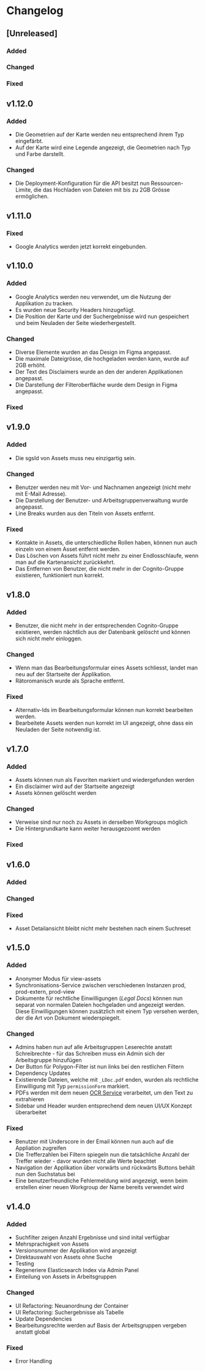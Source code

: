 # Changelog

## [Unreleased]

### Added

### Changed

### Fixed

## v1.12.0

### Added

- Die Geometrien auf der Karte werden neu entsprechend ihrem Typ eingefärbt.
- Auf der Karte wird eine Legende angezeigt, die Geometrien nach Typ und Farbe darstellt.

### Changed

- Die Deployment-Konfiguration für die API besitzt nun Ressourcen-Limite,
  die das Hochladen von Dateien mit bis zu 2GB Grösse ermöglichen.

## v1.11.0

### Fixed

- Google Analytics werden jetzt korrekt eingebunden.

## v1.10.0

### Added

- Google Analytics werden neu verwendet, um die Nutzung der Applikation zu tracken.
- Es wurden neue Security Headers hinzugefügt.
- Die Position der Karte und der Suchergebnisse wird nun gespeichert und beim Neuladen der Seite wiederhergestellt.

### Changed

- Diverse Elemente wurden an das Design im Figma angepasst.
- Die maximale Dateigrösse, die hochgeladen werden kann, wurde auf 2GB erhöht.
- Der Text des Disclaimers wurde an den der anderen Applikationen angepasst.
- Die Darstellung der Filteroberfläche wurde dem Design in Figma angepasst.

### Fixed

## v1.9.0

### Added

- Die sgsId von Assets muss neu einzigartig sein.

### Changed

- Benutzer werden neu mit Vor- und Nachnamen angezeigt (nicht mehr mit E-Mail Adresse).
- Die Darstellung der Benutzer- und Arbeitsgruppenverwaltung wurde angepasst.
- Line Breaks wurden aus den Titeln von Assets entfernt.

### Fixed

- Kontakte in Assets, die unterschiedliche Rollen haben, können nun auch einzeln von einem Asset entfernt werden.
- Das Löschen von Assets führt nicht mehr zu einer Endlosschlaufe, wenn man auf die Kartenansicht zurückkehrt.
- Das Entfernen von Benutzer, die nicht mehr in der Cognito-Gruppe existieren, funktioniert nun korrekt.

## v1.8.0

### Added

- Benutzer, die nicht mehr in der entsprechenden Cognito-Gruppe existieren, werden nächtlich aus der Datenbank gelöscht
  und können sich nicht mehr einloggen.

### Changed

- Wenn man das Bearbeitungsformular eines Assets schliesst, landet man neu auf der Startseite der Applikation.
- Rätoromanisch wurde als Sprache entfernt.

### Fixed

- Alternativ-Ids im Bearbeitungsformular können nun korrekt bearbeiten werden.
- Bearbeitete Assets werden nun korrekt im UI angezeigt, ohne dass ein Neuladen der Seite notwendig ist.

## v1.7.0

### Added

- Assets können nun als Favoriten markiert und wiedergefunden werden
- Ein disclaimer wird auf der Startseite angezeigt
- Assets können gelöscht werden

### Changed

- Verweise sind nur noch zu Assets in derselben Workgroups möglich
- Die Hintergrundkarte kann weiter herausgezoomt werden

### Fixed

## v1.6.0

### Added

### Changed

### Fixed

- Asset Detailansicht bleibt nicht mehr bestehen nach einem Suchreset

## v1.5.0

### Added

- Anonymer Modus für view-assets
- Synchronisations-Service zwischen verschiedenen Instanzen prod, prod-extern, prod-view
- Dokumente für rechtliche Einwilligungen (_Legal Docs_) können nun separat von normalen Dateien
  hochgeladen und angezeigt werden. Diese Einwilligungen können zusätzlich mit einem Typ versehen werden,
  der die Art von Dokument wiederspiegelt.

### Changed

- Admins haben nun auf alle Arbeitsgruppen Leserechte anstatt Schreibrechte - für das Schreiben muss ein Admin sich der
  Arbeitsgruppe hinzufügen
- Der Button für Polygon-Filter ist nun links bei den restlichen Filtern
- Dependency Updates
- Existierende Dateien, welche mit `_LDoc.pdf` enden,
  wurden als rechtliche Einwilligung mit Typ `permissionForm` markiert.
- PDFs werden mit dem neuen [OCR Service](https://github.com/swisstopo/swissgeol-ocr) verarbeitet, um den Text zu
  extrahieren
- Sidebar und Header wurden entsprechend dem neuen UI/UX Konzept überarbeitet

### Fixed

- Benutzer mit Underscore in der Email können nun auch auf die Appliation zugreifen
- Die Trefferzahlen bei Filtern spiegeln nun die tatsächliche Anzahl der Treffer wieder - davor wurden nicht alle Werte
  beachtet
- Navigation der Applikation über vorwärts und rückwärts Buttons behält nun den Suchstatus bei
- Eine benutzerfreundliche Fehlermeldung wird angezeigt, wenn beim erstellen einer neuen Workgroup der Name bereits
  verwendet wird

## v1.4.0

### Added

- Suchfilter zeigen Anzahl Ergebnisse und sind inital verfügbar
- Mehrsprachigkeit von Assets
- Versionsnummer der Applikation wird angezeigt
- Direktauswahl von Assets ohne Suche
- Testing
- Regeneriere Elasticsearch Index via Admin Panel
- Einteilung von Assets in Arbeitsgruppen

### Changed

- UI Refactoring: Neuanordnung der Container
- UI Refactoring: Suchergebnisse als Tabelle
- Update Dependencies
- Bearbeitungsrechte werden auf Basis der Arbeitsgruppen vergeben anstatt global

### Fixed

- Error Handling
